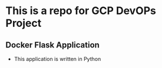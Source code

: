 # This is a repo for GCP DevOPs Project

## Docker Flask Application
 - This application is written in Python